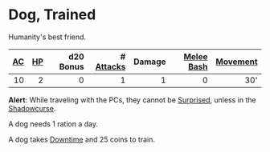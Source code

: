# Dog, Trained

Humanity's best friend.

| [AC](../../../Player%20Characters/Derived%20Statistics/Armor%20Class.md) | [HP](../../../Player%20Characters/Derived%20Statistics/Hit%20Points.md) | d20 Bonus | # [Attacks](../../../Game%20Procedures/Combat/Attack.md) | Damage | [Melee Bash](../../../Game%20Procedures/Combat/Melee%20Attack.md#Melee%20Bash) | [Movement](../../../Game%20Procedures/Combat/Movement.md) |
| -----------------------------------------------------------------------: | ----------------------------------------------------------------------: | --------: | -------------------------------------------------------: | -----: | -----------------------------------------------------------------------------: | --------------------------------------------------------: |
|                                                                       10 |                                                                       2 |         0 |                                                        1 |      1 |                                                                              0 |                                                       30' |

**Alert**: While traveling with the PCs, they cannot be [Surprised](../../../Game%20Procedures/Conditions/Surprised.md), unless in the [Shadowcurse](../../../Game%20Procedures/Hazards/Shadowcurse.md).

A dog needs 1 ration a day.

A dog takes [Downtime](../../../Game%20Procedures/Exploration/Downtime.md) and 25 coins to train.

